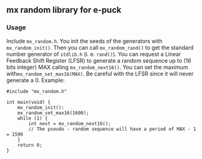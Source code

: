 ## mx random library for e-puck

### Usage

Include ```mx_random.h```. You init the seeds of the generators with ```mx_random_init()```. Then you can call ```mx_random_rand()``` to get the standard number generator of ```stdlib.h``` (i. e. ```rand()```). You can request a Linear Feedback Shift Register (LFSR) to generate a random sequence up to (16 bits integer) MAX calling ```mx_random_next16()```. You can set the maximum with```mx_random_set_max16(MAX)```. Be careful with the LFSR since it will never generate a 0. Example:

    #include "mx_random.h"

    int main(void) {
    	mx_random_init():
    	mx_random_set_max16(1600);
    	while (1) {
    		int next = mx_random_next16();
    		// The pseudo - random sequence will have a period of MAX - 1 = 1599
    	}
    	return 0;
    }